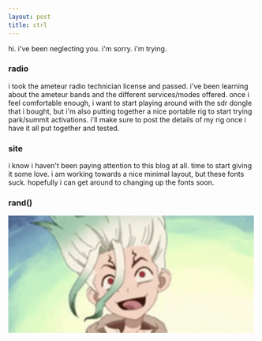 ```yaml
---
layout: post
title: ctrl
---
```


hi. i've been neglecting you. i'm sorry. i'm trying.

### radio

i took the ameteur radio technician license and passed. i've been learning about the ameteur bands and the different services/modes offered. once i feel comfortable enough, i want to start playing around with the sdr dongle that i bought, but i'm also putting together a nice portable rig to start trying park/summit activations. i'll make sure to post the details of my rig once i have it all put together and tested.

### site

i know i haven't been paying attention to this blog at all. time to start giving it some love. i am working towards a nice minimal layout, but these fonts suck. hopefully i can get around to changing up the fonts soon.

### rand()

![Senku](/images/dr-stone-anime.gif)